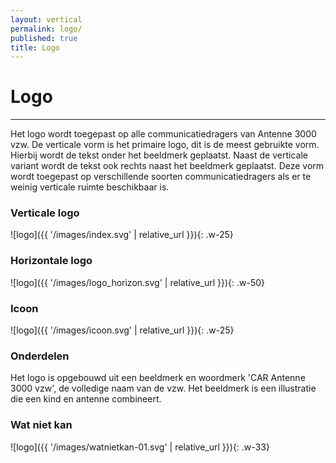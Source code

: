 ```yaml
---
layout: vertical
permalink: logo/
published: true
title: Logo
---
```


# Logo
***

Het logo wordt toegepast op alle communicatiedragers van Antenne 3000 vzw. De verticale vorm is het primaire logo, dit is de meest gebruikte vorm. Hierbij wordt de tekst onder het beeldmerk geplaatst. Naast de verticale variant wordt de tekst ook rechts naast het beeldmerk geplaatst. Deze vorm wordt toegepast op verschillende soorten communicatiedragers als er te weinig verticale ruimte beschikbaar is. 


### Verticale logo


  
![logo]({{ '/images/index.svg' | relative_url }}){: .w-25}

### Horizontale logo


![logo]({{ '/images/logo_horizon.svg' | relative_url }}){: .w-50}

### Icoon

![logo]({{ '/images/icoon.svg' | relative_url }}){: .w-25}

### Onderdelen

Het logo is opgebouwd uit een beeldmerk en woordmerk 'CAR Antenne 3000 vzw', de volledige naam van de vzw. Het beeldmerk is een illustratie die een kind en antenne combineert. 

### Wat niet kan

![logo]({{ '/images/watnietkan-01.svg' | relative_url }}){: .w-33}

